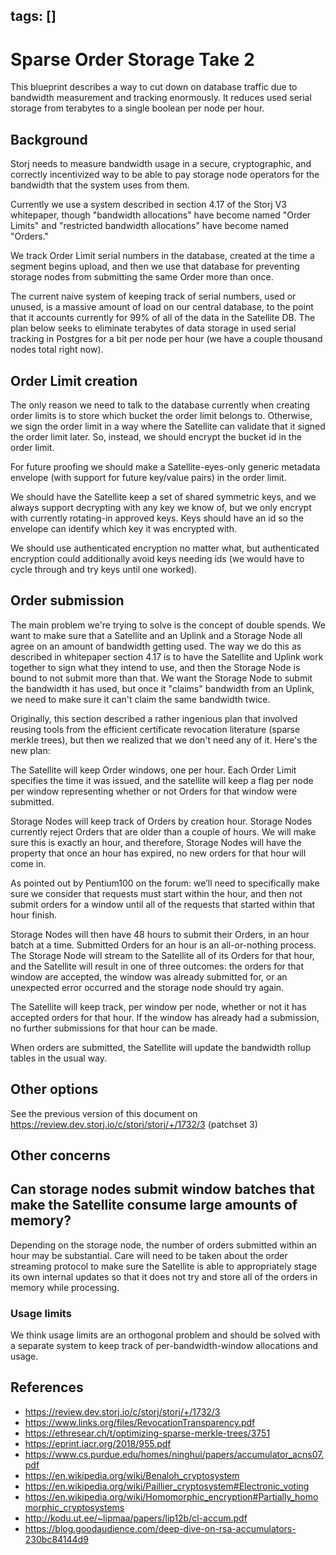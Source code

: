 tags: []
---

# Sparse Order Storage Take 2

This blueprint describes a way to cut down on database traffic due to bandwidth
measurement and tracking enormously. It reduces used serial storage from
terabytes to a single boolean per node per hour.

## Background

Storj needs to measure bandwidth usage in a secure, cryptographic, and
correctly incentivized way to be able to pay storage node operators for the
bandwidth that the system uses from them.

Currently we use a system described in section 4.17 of the Storj V3 whitepaper,
though "bandwidth allocations" have become named "Order Limits" and
"restricted bandwidth allocations" have become named "Orders."

We track Order Limit serial numbers in the database, created at the time a
segment begins upload, and then we use that database for preventing storage
nodes from submitting the same Order more than once.

The current naive system of keeping track of serial numbers, used or unused, is
a massive amount of load on our central database, to the point that it accounts
currently for 99% of all of the data in the Satellite DB. The plan below seeks
to eliminate terabytes of data storage in used serial tracking in Postgres for
a bit per node per hour (we have a couple thousand nodes total right now).

## Order Limit creation

The only reason we need to talk to the database currently when creating order
limits is to store which bucket the order limit belongs to. Otherwise, we sign
the order limit in a way where the Satellite can validate that it signed the
order limit later. So, instead, we should encrypt the bucket id in the order
limit.

For future proofing we should make a Satellite-eyes-only generic metadata
envelope (with support for future key/value pairs) in the order limit.

We should have the Satellite keep a set of shared symmetric keys, and we always
support decrypting with any key we know of, but we only encrypt with currently
rotating-in approved keys. Keys should have an id so the envelope can identify
which key it was encrypted with.

We should use authenticated encryption no matter what, but authenticated
encryption could additionally avoid keys needing ids (we would have to cycle
through and try keys until one worked).

## Order submission

The main problem we're trying to solve is the concept of double spends. We want
to make sure that a Satellite and an Uplink and a Storage Node all agree on
an amount of bandwidth getting used. The way we do this as described in whitepaper
section 4.17 is to have the Satellite and Uplink work together to sign what they
intend to use, and then the Storage Node is bound to not submit more than that.
We want the Storage Node to submit the bandwidth it has used, but once it "claims"
bandwidth from an Uplink, we need to make sure it can't claim the same bandwidth
twice.

Originally, this section described a rather ingenious plan that involved reusing
tools from the efficient certificate revocation literature (sparse merkle trees),
but then we realized that we don't need any of it. Here's the new plan:

The Satellite will keep Order windows, one per hour. Each Order Limit specifies
the time it was issued, and the satellite will keep a flag per node per window
representing whether or not Orders for that window were submitted.

Storage Nodes will keep track of Orders by creation hour. Storage Nodes
currently reject Orders that are older than a couple of hours. We will make sure
this is exactly an hour, and therefore, Storage Nodes will have the property
that once an hour has expired, no new orders for that hour will come in.

As pointed out by Pentium100 on the forum: we’ll need to specifically make sure
we consider that requests must start within the hour, and then not submit orders
for a window until all of the requests that started within that hour finish.

Storage Nodes will then have 48 hours to submit their Orders, in an hour batch
at a time. Submitted Orders for an hour is an all-or-nothing process. The
Storage Node will stream to the Satellite all of its Orders for that hour, and
the Satellite will result in one of three outcomes: the orders for that
window are accepted, the window was already submitted for, or an unexpected
error occurred and the storage node should try again.

The Satellite will keep track, per window per node, whether or not it has
accepted orders for that hour. If the window has already had a submission, no
further submissions for that hour can be made.

When orders are submitted, the Satellite will update the bandwidth rollup
tables in the usual way.

## Other options

See the previous version of this document on
https://review.dev.storj.io/c/storj/storj/+/1732/3 (patchset 3)

## Other concerns

## Can storage nodes submit window batches that make the Satellite consume large amounts of memory?

Depending on the storage node, the number of orders submitted within an hour
may be substantial. Care will need to be taken about the order streaming protocol
to make sure the Satellite is able to appropriately stage its own internal updates
so that it does not try and store all of the orders in memory while processing.

### Usage limits

We think usage limits are an orthogonal problem and should be solved with a
separate system to keep track of per-bandwidth-window allocations and usage.

## References

 * https://review.dev.storj.io/c/storj/storj/+/1732/3
 * https://www.links.org/files/RevocationTransparency.pdf
 * https://ethresear.ch/t/optimizing-sparse-merkle-trees/3751
 * https://eprint.iacr.org/2018/955.pdf
 * https://www.cs.purdue.edu/homes/ninghui/papers/accumulator_acns07.pdf
 * https://en.wikipedia.org/wiki/Benaloh_cryptosystem
 * https://en.wikipedia.org/wiki/Paillier_cryptosystem#Electronic_voting
 * https://en.wikipedia.org/wiki/Homomorphic_encryption#Partially_homomorphic_cryptosystems
 * http://kodu.ut.ee/~lipmaa/papers/lip12b/cl-accum.pdf
 * https://blog.goodaudience.com/deep-dive-on-rsa-accumulators-230bc84144d9
